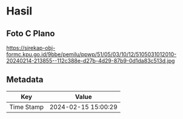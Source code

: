 # Hasil

## Foto C Plano

https://sirekap-obj-formc.kpu.go.id/9bbe/pemilu/ppwp/51/05/03/10/12/5105031012010-20240214-213855--112c388e-d27b-4d29-87b9-0d1da83c513d.jpg


## Metadata

| Key        | Value               |
| ---------- | ------------------- |
| Time Stamp | 2024-02-15 15:00:29 |



